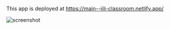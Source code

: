 This app is deployed at https://main--jili-classroom.netlify.app/

![screenshot](https://github.com/JiliJiang/react-pwa/assets/73008338/76f254ee-f560-4187-956d-9b3a3c05cb57)
